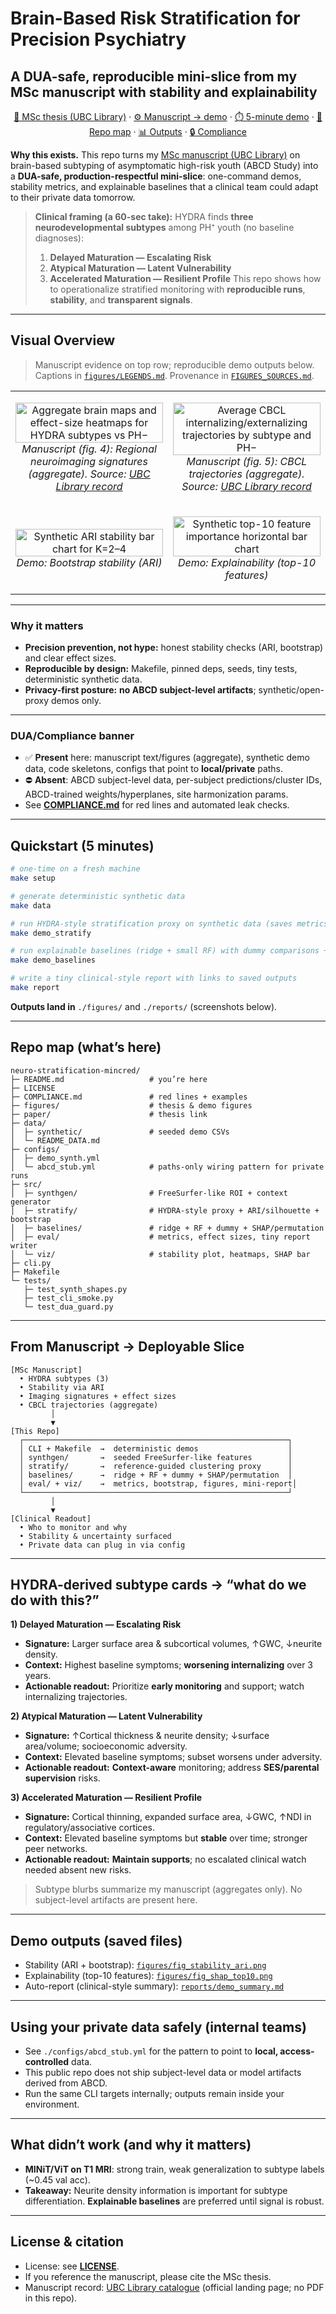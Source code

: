 # Brain-Based Risk Stratification for Precision Psychiatry
## A DUA-safe, reproducible mini-slice from my MSc manuscript with stability and explainability

<p align="center">
  <a href="https://dx.doi.org/10.14288/1.0449762">📄 MSc thesis (UBC Library)</a> ·
  <a href="#from-manuscript--deployable-slice">⚙️ Manuscript → demo</a> ·
  <a href="#quickstart-5-minutes">⏱️ 5-minute demo</a> ·
  <a href="#repo-map-whats-here">🌳 Repo map</a> ·
  <a href="#demo-outputs-saved-files">📊 Outputs</a> ·
  <a href="./NOTICE">🔒 Compliance</a>
</p>

**Why this exists.** This repo turns my [MSc manuscript (UBC Library)](https://dx.doi.org/10.14288/1.0449762) on brain-based subtyping of asymptomatic high-risk youth (ABCD Study) into a **DUA-safe, production-respectful mini-slice**: one-command demos, stability metrics, and explainable baselines that a clinical team could adapt to their private data tomorrow.

> **Clinical framing (a 60-sec take):**
> HYDRA finds **three neurodevelopmental subtypes** among PH⁺ youth (no baseline diagnoses):
> 1) **Delayed Maturation — Escalating Risk**
> 2) **Atypical Maturation — Latent Vulnerability**
> 3) **Accelerated Maturation — Resilient Profile**
> This repo shows how to operationalize stratified monitoring with **reproducible runs**, **stability**, and **transparent signals**.

---

## Visual Overview

> Manuscript evidence on top row; reproducible demo outputs below. Captions in [`figures/LEGENDS.md`](figures/LEGENDS.md). Provenance in [`FIGURES_SOURCES.md`](FIGURES_SOURCES.md).

<table>
<tr>
<td width="50%" align="center">

<img src="figures/figure4_brain_signatures.jpg" alt="Aggregate brain maps and effect-size heatmaps for HYDRA subtypes vs PH−" width="100%"><br/>
<em>Manuscript (fig. 4): Regional neuroimaging signatures (aggregate). Source: <a href="https://dx.doi.org/10.14288/1.0449762">UBC Library record</a></sub></em>

</td>
<td width="50%" align="center">

<img src="figures/figure5_cbcl_trajectories.jpg" alt="Average CBCL internalizing/externalizing trajectories by subtype and PH−" width="100%"><br/>
<em>Manuscript (fig. 5): CBCL trajectories (aggregate). Source: <a href="https://dx.doi.org/10.14288/1.0449762">UBC Library record</a></sub></em>

</td>
</tr>
<tr>
<td width="50%" align="center">

<img src="figures/fig_stability_ari.png" alt="Synthetic ARI stability bar chart for K=2–4" width="100%"><br/>
<em>Demo: Bootstrap stability (ARI)</em>

</td>
<td width="50%" align="center">

<img src="figures/fig_shap_top10.png" alt="Synthetic top-10 feature importance horizontal bar chart" width="100%"><br/>
<em>Demo: Explainability (top-10 features)</em>

</td>
</tr>
</table>

---

### Why it matters
- **Precision prevention, not hype:** honest stability checks (ARI, bootstrap) and clear effect sizes.
- **Reproducible by design:** Makefile, pinned deps, seeds, tiny tests, deterministic synthetic data.
- **Privacy-first posture:** **no ABCD subject-level artifacts**; synthetic/open-proxy demos only.

---

### DUA/Compliance banner
- ✅ **Present** here: manuscript text/figures (aggregate), synthetic demo data, code skeletons, configs that point to **local/private** paths.
- ⛔ **Absent**: ABCD subject-level data, per-subject predictions/cluster IDs, ABCD-trained weights/hyperplanes, site harmonization params.
- See **[COMPLIANCE.md](./COMPLIANCE.md)** for red lines and automated leak checks.

---

## Quickstart (5 minutes)

```bash
# one-time on a fresh machine
make setup

# generate deterministic synthetic data
make data

# run HYDRA-style stratification proxy on synthetic data (saves metrics/figures)
make demo_stratify

# run explainable baselines (ridge + small RF) with dummy comparisons + SHAP/permutation
make demo_baselines

# write a tiny clinical-style report with links to saved outputs
make report
```

**Outputs land in** `./figures/` and `./reports/` (screenshots below).

---

## Repo map (what’s here)

```
neuro-stratification-mincred/
├─ README.md                   # you’re here
├─ LICENSE
├─ COMPLIANCE.md               # red lines + examples
├─ figures/                    # thesis & demo figures
├─ paper/                      # thesis link
├─ data/
│  ├─ synthetic/               # seeded demo CSVs
│  └─ README_DATA.md
├─ configs/
│  ├─ demo_synth.yml
│  └─ abcd_stub.yml            # paths-only wiring pattern for private runs
├─ src/
│  ├─ synthgen/                # FreeSurfer-like ROI + context generator
│  ├─ stratify/                # HYDRA-style proxy + ARI/silhouette + bootstrap
│  ├─ baselines/               # ridge + RF + dummy + SHAP/permutation
│  ├─ eval/                    # metrics, effect sizes, tiny report writer
│  └─ viz/                     # stability plot, heatmaps, SHAP bar
├─ cli.py
├─ Makefile
└─ tests/
   ├─ test_synth_shapes.py
   ├─ test_cli_smoke.py
   └─ test_dua_guard.py
```

---

## From Manuscript → Deployable Slice

```
[MSc Manuscript]
  • HYDRA subtypes (3)
  • Stability via ARI
  • Imaging signatures + effect sizes
  • CBCL trajectories (aggregate)
         │
         ▼
[This Repo]
  ┌───────────────────────────────────────────────────────────┐
  │ CLI + Makefile  →  deterministic demos                    │
  │ synthgen/       →  seeded FreeSurfer-like features        │
  │ stratify/       →  reference-guided clustering proxy      │
  │ baselines/      →  ridge + RF + dummy + SHAP/permutation  │
  │ eval/ + viz/    →  metrics, bootstrap, figures, mini-report│
  └───────────────────────────────────────────────────────────┘
         │
         ▼
[Clinical Readout]
  • Who to monitor and why
  • Stability & uncertainty surfaced
  • Private data can plug in via config
```

---

## HYDRA-derived subtype cards → “what do we do with this?”

**1) Delayed Maturation — Escalating Risk**
- **Signature:** Larger surface area & subcortical volumes, ↑GWC, ↓neurite density.
- **Context:** Highest baseline symptoms; **worsening internalizing** over 3 years.
- **Actionable readout:** Prioritize **early monitoring** and support; watch internalizing trajectories.

**2) Atypical Maturation — Latent Vulnerability**
- **Signature:** ↑Cortical thickness & neurite density; ↓surface area/volume; socioeconomic adversity.
- **Context:** Elevated baseline symptoms; subset worsens under adversity.
- **Actionable readout:** **Context-aware** monitoring; address **SES/parental supervision** risks.

**3) Accelerated Maturation — Resilient Profile**
- **Signature:** Cortical thinning, expanded surface area, ↓GWC, ↑NDI in regulatory/associative cortices.
- **Context:** Elevated baseline symptoms but **stable** over time; stronger peer networks.
- **Actionable readout:** **Maintain supports**; no escalated clinical watch needed absent new risks.

> Subtype blurbs summarize my manuscript (aggregates only). No subject-level artifacts are present here.

---

## Demo outputs (saved files)
- Stability (ARI + bootstrap): [`figures/fig_stability_ari.png`](figures/fig_stability_ari.png)
- Explainability (top-10 features): [`figures/fig_shap_top10.png`](figures/fig_shap_top10.png)
- Auto-report (clinical-style summary): [`reports/demo_summary.md`](reports/demo_summary.md)

---

## Using your private data safely (internal teams)
- See `./configs/abcd_stub.yml` for the pattern to point to **local, access-controlled** data.
- This public repo does not ship subject-level data or model artifacts derived from ABCD.
- Run the same CLI targets internally; outputs remain inside your environment.

---

## What didn’t work (and why it matters)
- **MINiT/ViT on T1 MRI**: strong train, weak generalization to subtype labels (~0.45 val acc).
- **Takeaway:** Neurite density information is important for subtype differentiation. **Explainable baselines** are preferred until signal is robust.

---

## License & citation
- License: see **[LICENSE](./LICENSE)**.
- If you reference the manuscript, please cite the MSc thesis.
- Manuscript record: [UBC Library catalogue](https://dx.doi.org/10.14288/1.0449762) (official landing page; no PDF in this repo).
